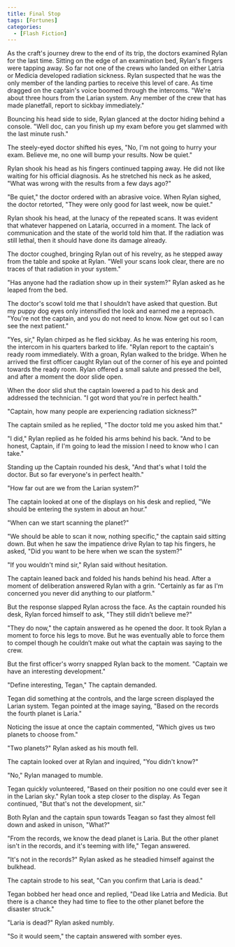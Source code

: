 ```yaml
---
title: Final Stop
tags: [Fortunes]
categories:
  - [Flash Fiction]
---
```

As the craft's journey drew to the end of its trip, the doctors examined Rylan for the last time. Sitting on the edge of an examination bed, Rylan's fingers were tapping away. So far not one of the crews who landed on either Latria or Medicia developed radiation sickness. Rylan suspected that he was the only member of the landing parties to receive this level of care. As time dragged on the captain's voice boomed through the intercoms. "We're about three hours from the Larian system. Any member of the crew that has made planetfall, report to sickbay immediately."

Bouncing his head side to side, Rylan glanced at the doctor hiding behind a console. "Well doc, can you finish up my exam before you get slammed with the last minute rush.<!-- more -->"

The steely-eyed doctor shifted his eyes, "No, I'm not going to hurry your exam. Believe me, no one will bump your results. Now be quiet."

Rylan shook his head as his fingers continued tapping away. He did not like waiting for his official diagnosis. As he stretched his neck as he asked, "What was wrong with the results from a few days ago?"

"Be quiet," the doctor ordered with an abrasive voice. When Rylan sighed, the doctor retorted, "They were only good for last week, now be quiet."

Rylan shook his head, at the lunacy of the repeated scans. It was evident that whatever happened on Lataria, occurred in a moment. The lack of communication and the state of the world told him that. If the radiation was still lethal, then it should have done its damage already.

The doctor coughed, bringing Rylan out of his revelry, as he stepped away from the table and spoke at Rylan. "Well your scans look clear, there are no traces of that radiation in your system."

"Has anyone had the radiation show up in their system?" Rylan asked as he leaped from the bed.

The doctor's scowl told me that I shouldn’t have asked that question. But my puppy dog eyes only intensified the look and earned me a reproach. "You're not the captain, and you do not need to know. Now get out so I can see the next patient."

"Yes, sir," Rylan chirped as he fled sickbay. As he was entering his room, the intercom in his quarters barked to life. "Rylan report to the captain's ready room immediately. With a groan, Rylan walked to the bridge. When he arrived the first officer caught Rylan out of the corner of his eye and pointed towards the ready room. Rylan offered a small salute and pressed the bell, and after a moment the door slide open.

When the door slid shut the captain lowered a pad to his desk and addressed the technician. "I got word that you're in perfect health."

"Captain, how many people are experiencing radiation sickness?"

The captain smiled as he replied, "The doctor told me you asked him that."

"I did," Rylan replied as he folded his arms behind his back. "And to be honest, Captain, if I'm going to lead the mission I need to know who I can take."

Standing up the Captain rounded his desk, "And that's what I told the doctor. But so far everyone's in perfect health."

"How far out are we from the Larian system?"

The captain looked at one of the displays on his desk and replied, "We should be entering the system in about an hour."

"When can we start scanning the planet?"

"We should be able to scan it now, nothing specific," the captain said sitting down. But when he saw the impatience drive Rylan to tap his fingers, he asked, "Did you want to be here when we scan the system?" 

"If you wouldn't mind sir," Rylan said without hesitation. 

The captain leaned back and folded his hands behind his head. After a moment of deliberation answered Rylan with a grin. "Certainly as far as I'm concerned you never did anything to our platform."

But the response slapped Rylan across the face. As the captain rounded his desk, Rylan forced himself to ask, "They still didn’t believe me?"

"They do now," the captain answered as he opened the door. It took Rylan a moment to force his legs to move. But he was eventually able to force them to compel though he couldn’t make out what the captain was saying to the crew.

But the first officer's worry snapped Rylan back to the moment. "Captain we have an interesting development." 

"Define interesting, Tegan," The captain demanded. 

Tegan did something at the controls, and the large screen displayed the Larian system. Tegan pointed at the image saying, "Based on the records the fourth planet is Laria." 

Noticing the issue at once the captain commented, "Which gives us two planets to choose from." 

"Two planets?" Rylan asked as his mouth fell.

The captain looked over at Rylan and inquired, "You didn't know?" 

"No," Rylan managed to mumble.

Tegan quickly volunteered, "Based on their position no one could ever see it in the Larian sky." Rylan took a step closer to the display. As Tegan continued, "But that's not the development, sir." 

Both Rylan and the captain spun towards Teagan so fast they almost fell down and asked in unison, "What?"

"From the records, we know the dead planet is Laria. But the other planet isn't in the records, and it's teeming with life," Tegan answered.

"It's not in the records?" Rylan asked as he steadied himself against the bulkhead.

The captain strode to his seat, "Can you confirm that Laria is dead." 

Tegan bobbed her head once and replied, "Dead like Latria and Medicia. But there is a chance they had time to flee to the other planet before the disaster struck." 

"Laria is dead?" Rylan asked numbly. 

"So it would seem," the captain answered with somber eyes.